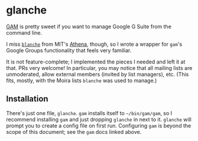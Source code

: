 glanche
=======

[GAM](https://github.com/jay0lee/GAM) is pretty sweet if you want to manage
Google G Suite from the command line.

I miss
[`blanche`](https://kb.mit.edu/confluence/pages/viewpage.action?pageId=3907064#HowdoIadministeranAthena%28Moira%29listorgroup%3F-blanche)
from MIT's [Athena](https://en.wikipedia.org/wiki/Project_Athena), though, so I
wrote a wrapper for `gam`'s Google Groups functionality that feels very familiar.

It is not feature-complete; I implemented the pieces I needed and left it at
that. PRs very welcome! In particular, you may notice that all mailing lists
are unmoderated, allow external members (invited by list managers), etc. (This
fits, mostly, with the Moira lists `blanche` was used to manage.)

## Installation
There's just one file, `glanche`. `gam` installs itself to `~/bin/gam/gam`, so I
recommend installing `gam` and just dropping `glanche` in next to it. `glanche` will
prompt you to create a config file on first run. Configuring `gam` is beyond the
scope of this document; see the `gam` docs linked above.

